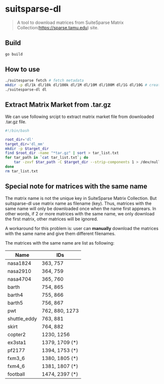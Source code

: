 # suitsparse-dl
> A tool to download matrices from SuiteSparse Matrix Collection(https://sparse.tamu.edu) site.

## Build
```bash
go build
```

## How to use
```bash
./suitesparse fetch # fetch metadata
mkdir -p dl/1k dl/10k dl/100k dl/1M dl/10M dl/100M dl/1G dl/10G # create directories   
./suitesparse-dl dl
```

## Extract Matrix Market from .tar.gz
We can use following srcipt to extract matrix market file from downloaded .tar.gz file.
```bash
#!/bin/bash

root_dir='dl'
target_dir='dl_mm'
mkdir -p $target_dir
find $root_dir -name "*tar.gz" | sort > tar_list.txt
for tar_path in `cat tar_list.txt`; do
    tar -zxvf $tar_path -C $target_dir --strip-components 1 > /dev/null
done
rm tar_list.txt
```

## Special note for matrices with the same name
The matrix name is not the unique key in SuiteSparse Matrix Collection.
But suitsparse-dl use matrix name as filename (key).
Thus, matrices with the same name will only be downloaded once when the name first apprears.
In other words, if 2 or more matrices with the same name, we only download the first matrix, other matrices will be ignored.

A workaround for this problem is: user can **manually** download the matrices with the same name and give them different filenames.

The matrices with the same name are list as following:

| Name         | IDs |
| ------------ | --- |
| nasa1824     | 363, 757  |
| nasa2910     | 364, 759  |
| nasa4704     | 365, 760  |
| barth        | 754, 865  |
| barth4       | 755, 866  |
| barth5       | 756, 867  |
| pwt          | 762, 880, 1273 |
| shuttle_eddy | 763, 881  |
| skirt        | 764, 882  |
| copter2      | 1230, 1256|
| ex3sta1      | 1379, 1709 (*) |
| pf2177       | 1394, 1753 (*) |
| fxm3_6       | 1380, 1805 (*) |
| fxm4_6       | 1381, 1807 (*) |
| football     | 1474, 2397 (*) |
